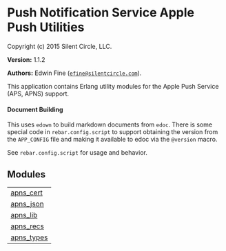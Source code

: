 

# Push Notification Service Apple Push Utilities #

Copyright (c) 2015 Silent Circle, LLC.

__Version:__ 1.1.2

__Authors:__ Edwin Fine ([`efine@silentcircle.com`](mailto:efine@silentcircle.com)).

This application contains Erlang utility modules for the Apple Push Service
(APS, APNS) support.


#### <a name="Document_Building">Document Building</a> ####

This uses `edown` to build markdown documents from `edoc`.  There is some
special code in `rebar.config.script` to support obtaining the version from the
`APP_CONFIG` file and making it available to edoc via the `@version` macro.

See `rebar.config.script` for usage and behavior.


## Modules ##


<table width="100%" border="0" summary="list of modules">
<tr><td><a href="http://github.com/SilentCircle/apns_erl_util/blob/master/doc/apns_cert.md" class="module">apns_cert</a></td></tr>
<tr><td><a href="http://github.com/SilentCircle/apns_erl_util/blob/master/doc/apns_json.md" class="module">apns_json</a></td></tr>
<tr><td><a href="http://github.com/SilentCircle/apns_erl_util/blob/master/doc/apns_lib.md" class="module">apns_lib</a></td></tr>
<tr><td><a href="http://github.com/SilentCircle/apns_erl_util/blob/master/doc/apns_recs.md" class="module">apns_recs</a></td></tr>
<tr><td><a href="http://github.com/SilentCircle/apns_erl_util/blob/master/doc/apns_types.md" class="module">apns_types</a></td></tr></table>

